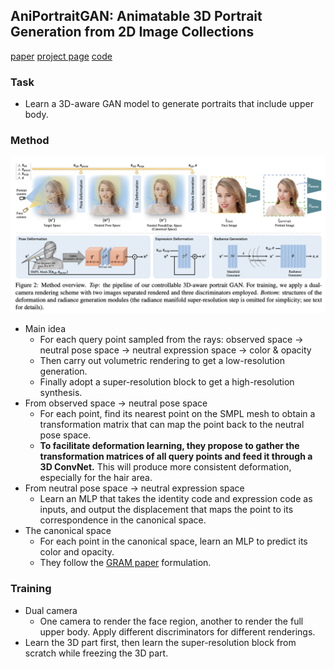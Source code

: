 ## AniPortraitGAN: Animatable 3D Portrait Generation from 2D Image Collections
[paper](https://arxiv.org/pdf/2309.02186.pdf) [project page](https://yuewuhkust.github.io/AniPortraitGAN/) [code](https://github.com/YueWuHKUST/AniPortraitGAN)

### Task
- Learn a 3D-aware GAN model to generate portraits that include upper body.

### Method
![](./framework.png)
- Main idea
  - For each query point sampled from the rays:
    observed space -> neutral pose space -> neutral expression space -> color & opacity
  - Then carry out volumetric rendering to get a low-resolution generation.
  - Finally adopt a super-resolution block to get a high-resolution synthesis.
- From observed space -> neutral pose space
  - For each point, find its nearest point on the SMPL mesh to obtain a transformation matrix that can map the point back to the neutral pose space.
  - **To facilitate deformation learning, they propose to gather the transformation matrices of all query points and feed it through a 3D ConvNet.** This will produce more consistent deformation, especially for the hair area.
- From neutral pose space -> neutral expression space
  - Learn an MLP that takes the identity code and expression code as inputs, and output the displacement that maps the point to its correspondence in the canonical space.
- The canonical space
  - For each point in the canonical space, learn an MLP to predict its color and opacity.
  - They follow the [GRAM paper](https://github.com/microsoft/GRAM) formulation.

### Training
- Dual camera
  - One camera to render the face region, another to render the full upper body. Apply different discriminators for different renderings.
- Learn the 3D part first, then learn the super-resolution block from scratch while freezing the 3D part. 
